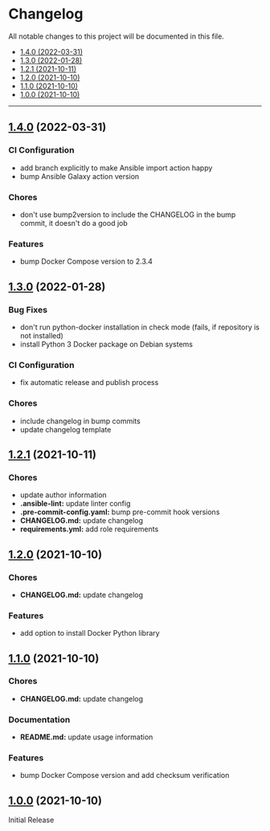 # Changelog

All notable changes to this project will be documented in this file.

- [1.4.0 (2022-03-31)](#140-2022-03-31)
- [1.3.0 (2022-01-28)](#130-2022-01-28)
- [1.2.1 (2021-10-11)](#121-2021-10-11)
- [1.2.0 (2021-10-10)](#120-2021-10-10)
- [1.1.0 (2021-10-10)](#110-2021-10-10)
- [1.0.0 (2021-10-10)](#100-2021-10-10)

---

<a name="1.4.0"></a>
## [1.4.0](https://github.com/aisbergg/ansible-role-docker/compare/v1.3.0...v1.4.0) (2022-03-31)

### CI Configuration

- add branch explicitly to make Ansible import action happy
- bump Ansible Galaxy action version

### Chores

- don't use bump2version to include the CHANGELOG in the bump commit, it doesn't do a good job

### Features

- bump Docker Compose version to 2.3.4


<a name="1.3.0"></a>
## [1.3.0](https://github.com/aisbergg/ansible-role-docker/compare/v1.2.1...v1.3.0) (2022-01-28)

### Bug Fixes

- don't run python-docker installation in check mode (fails, if repository is not installed)
- install Python 3 Docker package on Debian systems

### CI Configuration

- fix automatic release and publish process

### Chores

- include changelog in bump commits
- update changelog template


<a name="1.2.1"></a>
## [1.2.1](https://github.com/aisbergg/ansible-role-docker/compare/v1.2.0...v1.2.1) (2021-10-11)

### Chores

- update author information
- **.ansible-lint:** update linter config
- **.pre-commit-config.yaml:** bump pre-commit hook versions
- **CHANGELOG.md:** update changelog
- **requirements.yml:** add role requirements


<a name="1.2.0"></a>
## [1.2.0](https://github.com/aisbergg/ansible-role-docker/compare/v1.1.0...v1.2.0) (2021-10-10)

### Chores

- **CHANGELOG.md:** update changelog

### Features

- add option to install Docker Python library


<a name="1.1.0"></a>
## [1.1.0](https://github.com/aisbergg/ansible-role-docker/compare/v1.0.0...v1.1.0) (2021-10-10)

### Chores

- **CHANGELOG.md:** update changelog

### Documentation

- **README.md:** update usage information

### Features

- bump Docker Compose version and add checksum verification


<a name="1.0.0"></a>
## [1.0.0]() (2021-10-10)

Initial Release
